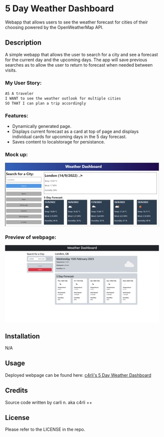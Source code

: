 # 5 Day Weather Dashboard
Webapp that allows users to see the weather forecast for cities of their choosing powered by the OpenWeatherMap API.

## Description
A simple webapp that allows the user to search for a city and see a forecast for the current day and the upcoming days. The app will save previous searches as to allow the user to return to forecast when needed between visits.

### My User Story:
```
AS A traveler
I WANT to see the weather outlook for multiple cities
SO THAT I can plan a trip accordingly
```

### Features:
- Dynamically generated page.
- Displays current forecast as a card at top of page and displays individual cards for upcoming days in the 5 day forecast.
- Saves content to localstorage for persistance.

### Mock up:
![image](./assets/README/mockup.png)
### Preview of webpage:
![image](./assets/README/screenshot.png)

## Installation
N/A

## Usage
Deployed webpage can be found here:  [c4rli's 5 Day Weather Dashboard](https://c4rli.github.io/5-Day-Weather-Dashboard/)

## Credits
Source code written by carli n. aka c4rli ++

## License
Please refer to the LICENSE in the repo.
